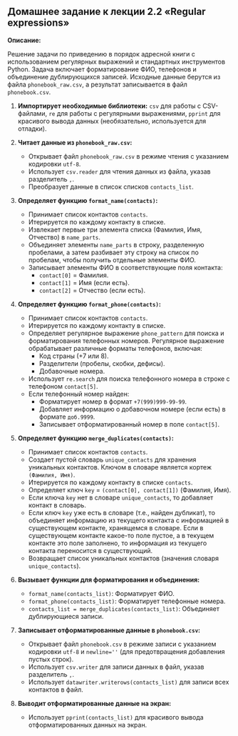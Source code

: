 ## Домашнее задание к лекции 2.2 «Regular expressions»

**Описание:**

Решение задачи по приведению в порядок адресной книги с использованием регулярных выражений и стандартных инструментов Python.  Задача включает форматирование ФИО, телефонов и объединение дублирующихся записей.  Исходные данные берутся из файла `phonebook_raw.csv`, а результат записывается в файл `phonebook.csv`.


1.  **Импортирует необходимые библиотеки:** `csv` для работы с CSV-файлами, `re` для работы с регулярными выражениями, `pprint` для красивого вывода данных (необязательно, используется для отладки).

2.  **Читает данные из `phonebook_raw.csv`:**
    *   Открывает файл `phonebook_raw.csv` в режиме чтения с указанием кодировки `utf-8`.
    *   Использует `csv.reader` для чтения данных из файла, указав разделитель `,`.
    *   Преобразует данные в список списков `contacts_list`.

3.  **Определяет функцию `format_name(contacts)`:**
    *   Принимает список контактов `contacts`.
    *   Итерируется по каждому контакту в списке.
    *   Извлекает первые три элемента списка (Фамилия, Имя, Отчество) в `name_parts`.
    *   Объединяет элементы `name_parts` в строку, разделенную пробелами, а затем разбивает эту строку на список по пробелам, чтобы получить отдельные элементы ФИО.
    *   Записывает элементы ФИО в соответствующие поля контакта:
        *   `contact[0]` = Фамилия.
        *   `contact[1]` = Имя (если есть).
        *   `contact[2]` = Отчество (если есть).

4.  **Определяет функцию `format_phone(contacts)`:**
    *   Принимает список контактов `contacts`.
    *   Итерируется по каждому контакту в списке.
    *   Определяет регулярное выражение `phone_pattern` для поиска и форматирования телефонных номеров.  Регулярное выражение обрабатывает различные форматы телефонов, включая:
        *   Код страны (+7 или 8).
        *   Разделители (пробелы, скобки, дефисы).
        *   Добавочные номера.
    *   Использует `re.search` для поиска телефонного номера в строке с телефоном `contact[5]`.
    *   Если телефонный номер найден:
        *   Форматирует номер в формат `+7(999)999-99-99`.
        *   Добавляет информацию о добавочном номере (если есть) в формате `доб.9999`.
        *   Записывает отформатированный номер в поле `contact[5]`.

5.  **Определяет функцию `merge_duplicates(contacts)`:**
    *   Принимает список контактов `contacts`.
    *   Создает пустой словарь `unique_contacts` для хранения уникальных контактов.  Ключом в словаре является кортеж `(Фамилия, Имя)`.
    *   Итерируется по каждому контакту в списке `contacts`.
    *   Определяет ключ `key` = `(contact[0], contact[1])` (Фамилия, Имя).
    *   Если ключа `key` нет в словаре `unique_contacts`, то добавляет контакт в словарь.
    *   Если ключ `key` уже есть в словаре (т.е., найден дубликат), то объединяет информацию из текущего контакта с информацией в существующем контакте, хранящемся в словаре.  Если в существующем контакте какое-то поле пустое, а в текущем контакте это поле заполнено, то информация из текущего контакта переносится в существующий.
    *   Возвращает список уникальных контактов (значения словаря `unique_contacts`).

6.  **Вызывает функции для форматирования и объединения:**
    *   `format_name(contacts_list)`: Форматирует ФИО.
    *   `format_phone(contacts_list)`: Форматирует телефонные номера.
    *   `contacts_list = merge_duplicates(contacts_list)`: Объединяет дублирующиеся записи.

7.  **Записывает отформатированные данные в `phonebook.csv`:**
    *   Открывает файл `phonebook.csv` в режиме записи с указанием кодировки `utf-8` и `newline=''` (для предотвращения добавления пустых строк).
    *   Использует `csv.writer` для записи данных в файл, указав разделитель `,`.
    *   Использует `datawriter.writerows(contacts_list)` для записи всех контактов в файл.

8. **Выводит отформатированные данные на экран:**
    *   Использует `pprint(contacts_list)` для красивого вывода отформатированных данных на экран.

